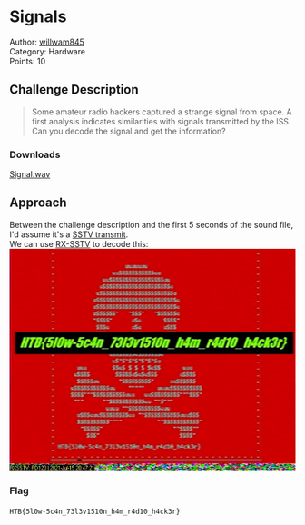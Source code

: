 # Signals
Author: [willwam845](https://app.hackthebox.eu/users/219091)  
Category: Hardware  
Points: 10

## Challenge Description
> Some amateur radio hackers captured a strange signal from space. A first analysis indicates similarities with signals transmitted by the ISS. Can you decode the signal and get the information?

### Downloads
[Signal.wav](./Signal.wav)

## Approach
Between the challenge description and the first 5 seconds of the sound file, I'd assume it's a [SSTV transmit](https://en.wikipedia.org/wiki/Slow-scan_television).  
We can use [RX-SSTV](https://www.qsl.net/on6mu/rxsstv.htm) to decode this:  
![flag](./flag.jpg)

### Flag
`HTB{5l0w-5c4n_73l3v1510n_h4m_r4d10_h4ck3r}`